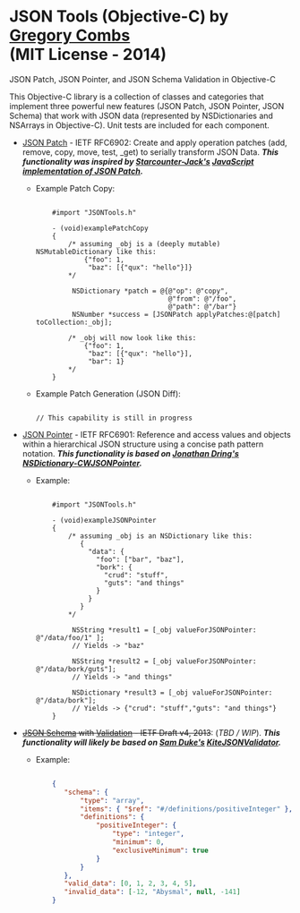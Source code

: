 JSON Tools (Objective-C)
by [Gregory Combs](https://github.com/grgcombs)  
(MIT License - 2014)
=========

JSON Patch, JSON Pointer, and JSON Schema Validation in Objective-C

This Objective-C library is a collection of classes and categories that implement three powerful new features (JSON Patch, JSON Pointer, JSON Schema) that work with JSON data (represented by NSDictionaries and NSArrays in Objective-C).  Unit tests are included for each component.

- [JSON Patch](https://tools.ietf.org/html/rfc6902) - IETF RFC6902: Create and apply operation patches (add, remove, copy, move, test, _get) to serially transform JSON Data.  ***This functionality was inspired by [Starcounter-Jack's](https://github.com/Starcounter-Jack) [JavaScript implementation of JSON Patch](https://github.com/Starcounter-Jack/JSON-Patch).***
    -  Example Patch Copy:  
        
        ```objc
        
            #import "JSONTools.h"
        
            - (void)examplePatchCopy
            {
                /* assuming _obj is a (deeply mutable) NSMutableDictionary like this:
                    {"foo": 1,
                     "baz": [{"qux": "hello"}]}
                */
                
                 NSDictionary *patch = @{@"op": @"copy",
                                         @"from": @"/foo",
                                         @"path": @"/bar"}
                 NSNumber *success = [JSONPatch applyPatches:@[patch] toCollection:_obj];

                /* _obj will now look like this:
                    {"foo": 1,
                     "baz": [{"qux": "hello"}],
                     "bar": 1}
                */
            }

        ```
        
    -  Example Patch Generation (JSON Diff):
        
        ```objc
        
        // This capability is still in progress
        
        ```
        

- [JSON Pointer](https://tools.ietf.org/html/rfc6901) - IETF RFC6901: Reference and access values and objects within a hierarchical JSON structure using a concise path pattern notation.  ***This functionality is based on [Jonathan Dring's](https://github.com/C-Works) [NSDictionary-CWJSONPointer](https://github.com/C-Works/NSDictionary-CWJSONPointer).***
    -  Example:  
  
        ```objc
        
            #import "JSONTools.h"
        
            - (void)exampleJSONPointer
            {
                /* assuming _obj is an NSDictionary like this:
                   {
                     "data": {
                       "foo": ["bar", "baz"],
                       "bork": {
                         "crud": "stuff",
                         "guts": "and things"                       }
                     }
                   }
                */
                
                 NSString *result1 = [_obj valueForJSONPointer: @"/data/foo/1" ];
                 // Yields -> "baz"
                 
                 NSString *result2 = [_obj valueForJSONPointer: @"/data/bork/guts"];
                 // Yields -> "and things"
                 
                 NSDictionary *result3 = [_obj valueForJSONPointer: @"/data/bork"];
                 // Yields -> {"crud": "stuff","guts": "and things"}            }

        ```

- <del>[JSON Schema](http://tools.ietf.org/html/draft-zyp-json-schema-04) with [Validation](http://tools.ietf.org/html/draft-fge-json-schema-validation-00) - IETF Draft v4, 2013</del>: (*TBD / WIP*).  ***This functionality will likely be based on [Sam Duke's](https://github.com/samskiter) [KiteJSONValidator](https://github.com/samskiter/KiteJSONValidator).***
    -  Example:  

        ```json
        
            {
               "schema": {
                   "type": "array",
                   "items": { "$ref": "#/definitions/positiveInteger" },
                   "definitions": {
                       "positiveInteger": {
                           "type": "integer",
                           "minimum": 0,
                           "exclusiveMinimum": true
                       }
                   }
               },
               "valid_data": [0, 1, 2, 3, 4, 5],
               "invalid_data": [-12, "Abysmal", null, -141]
            }
        ```
        
